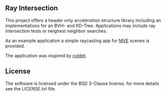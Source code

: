 Ray Intersection
-------------------------------------------------------------------------------
This project offers a header only acceleration structure library including an
implementations for an BVH- and KD-Tree. Applications may include ray
intersection tests or neighest neighbor searches.

As an example application a simple raycasting app for
[MVE](https://github.com/simonfuhrmann/mve) scenes is provided.

The application was inspired by
[coldet](http://sourceforge.net/projects/coldet/).

License
-------------------------------------------------------------------------------
The software is licensed under the BSD 3-Clause license,
for more details see the LICENSE.txt file.

